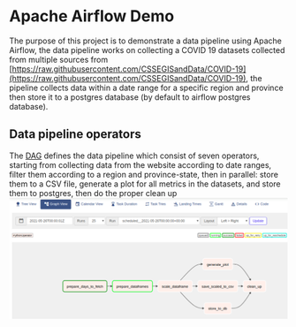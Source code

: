 # Apache Airflow Demo
The purpose of this project is to demonstrate a data pipeline
using Apache Airflow, the data pipeline works on collecting a COVID 19
datasets collected from multiple sources from 
[https://raw.githubusercontent.com/CSSEGISandData/COVID-19](https://raw.githubusercontent.com/CSSEGISandData/COVID-19),
 the pipeline collects data within a date range for a specific region and province 
 then store it to a postgres database (by default to airflow postgres database).

## Data pipeline operators
The [DAG](docs/01-demo-dag.png) defines the data pipeline which 
consist of seven operators, starting from collecting data from
the website according to date ranges, filter them according to a region and
province-state, then in parallel: store them to a CSV file, generate a plot
for all metrics in the datasets, and store them to postgres, then do the proper
clean up
![data-pipeline-operators](docs/02-dags-operators.png)
